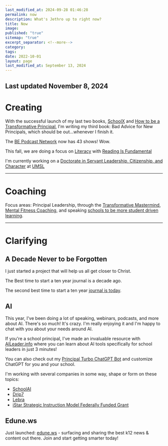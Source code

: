 ```yaml
---
last_modified_at: 2024-09-28 01:46:28
permalink: now
description: What's Jethro up to right now?
title: Now
image: 
published: "true"
sitemap: "true"
excerpt_separator: <!--more-->
category: 
tags: 
date: 2022-10-01
layout: page
last_modified_at: September 13, 2024
---
```

## Last updated November 8, 2024
# Creating

With the successful launch of my last two books, [SchoolX][0] and [How to be a Transformative Principal][1], I'm writing my third book: Bad Advice for New Principals, which should be out...whenever I finish it. 

The [BE Podcast Network][2] now has 43 shows! Wow. 

This fall, we are doing a focus on [Literacy](https://literacy.bepodcast.network) with [Reading Is Fundamental](https://rif.org)

I'm currently working on a [Doctorate in Servant Leadership, Citizenship, and Character](https://publish.obsidian.md/jethro/edd_home) at [UMSL](https://umsl.edu)

- - -

# Coaching

Focus areas: Principal Leadership, through the [Transformative Mastermind][4], [Mental Fitness Coaching][5], and speaking [schools to be more student driven learning][6]. 

- - -

# Clarifying
## A Decade Never to be Forgotten
I just started a project that will help us all get closer to Christ. 

The Best time to start a ten year journal is a decade ago. 

The second best time to start a ten year [journal is today][12].

## AI
This year, I've been doing a lot of speaking, webinars, podcasts, and more about AI. There's so much! It's crazy. I'm really enjoying it and I'm happy to chat with you about your needs around AI. 

If you're a school principal, I've made an invaluable resource with [AILeader.info][7] where you can learn about AI tools specifically for school leaders in just 3 minutes! 

You can also check out my [Principal Turbo ChatGPT Bot][8] and customize ChatGPT for you and your school.

I'm working with several companies in some way, shape or form on these topics: 
- [SchoolAI](https://schoolai.com)
- [Drip7](https://drip7.com)
- [Lebra](https://Lebrahq.com)
- [iStar Strategic Instruction Model Federally Funded Grant](https://sim.ku.edu/sim-reading-programs)

## Edune.ws
Just launched: [edune.ws][9] - surfacing and sharing the best k12 news & content out there. Join and start getting smarter today!


[0]: https://amzn.to/34j8fOT
[1]: https://amzn.to/3r1MD8O
[2]: https://bepodcast.network/
[3]: https://transformativeprincipal.org/summer-of-ai
[4]: http://jethrojones.com/mastermind
[5]: https://transformative-principal.ck.page/products/mental-fitness-coaching
[6]: http://jethrojones.com/speaking
[7]: https://aileader.info/
[8]: https://ruckusmakers.substack.com?utm_source=navbar&utm_medium=web&r=ac8cl
[9]: https://edune.ws
[10]: https://bepodcast.network
[11]: https://transformativeprincipal.transistor.fm/summer-of-ai
[12]: https://www.skool.com/a-decade-never-to-be-forgotten-4407/about